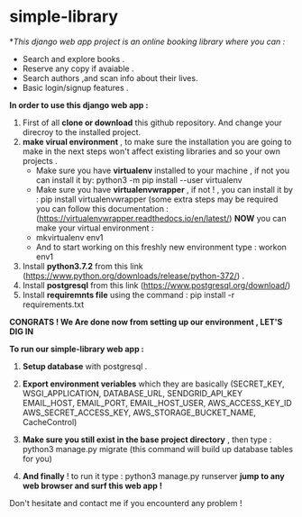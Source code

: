 # simple-library

**This django web app project is an online booking library where you can :*

* Search and explore books .
* Reserve any copy if avaiable .
* Search authors ,and scan info about their lives.
* Basic login/signup features .


**In order to use this django web app :**

1. First of all **clone or download** this github repository. And change your direcroy to the installed project.
2. **make virual environment** , to make sure the installation you are going to make
in the next steps won't affect existing libraries and so your own projects .
     * Make sure you have **virtualenv** installed to your machine , if not you can install it by:
        python3 -m pip install --user virtualenv
     * Make sure you have **virtualenvwrapper** , if not ! , you can install it by :
        pip install virtualenvwrapper (some extra steps may be required you can follow this documentation :
        (https://virtualenvwrapper.readthedocs.io/en/latest/)
     **NOW** you can make your virtual environment :
     * mkvirtualenv env1
     * And to start working on this freshly new environment type : workon env1
3. Install **python3.7.2** from this link (https://www.python.org/downloads/release/python-372/) .
4. Install **postgresql** from this link (https://www.postgresql.org/download/)
5. Install **requiremnts file** using the command :
    pip install -r requirements.txt



**CONGRATS ! We Are done now from setting up our environment , LET'S DIG IN**



**To run our simple-library web app :**
1. **Setup database** with postgresql .
2. **Export environment veriables** which they are basically (SECRET_KEY, WSGI_APPLICATION, DATABASE_URL, SENDGRID_API_KEY
                                                          EMAIL_HOST, EMAIL_PORT, EMAIL_HOST_USER, AWS_ACCESS_KEY_ID
                                                          AWS_SECRET_ACCESS_KEY, AWS_STORAGE_BUCKET_NAME, CacheControl)
3. **Make sure you still exist in the base project directory** , then type :
     python3 manage.py migrate (this command will build up database tables for you)

4. **And finally** ! to run it type :
     python3 manage.py runserver
     **jump to any web browser and surf this web app !**



Don't hesitate and contact me if you encounterd any problem !
